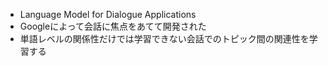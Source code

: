 - Language Model for Dialogue Applications
- Googleによって会話に焦点をあてて開発された
- 単語レベルの関係性だけでは学習できない会話でのトピック間の関連性を学習する